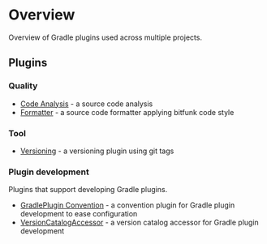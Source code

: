 # Overview

Overview of Gradle plugins used across multiple projects.

## Plugins

### Quality

- [Code Analysis](./quality/code-analysis/index.md) - a source code analysis
- [Formatter](./quality/formatter/index.md) - a source code formatter applying bitfunk code style

### Tool

- [Versioning](./tool/versioning/index.md) - a versioning plugin using git tags

### Plugin development

Plugins that support developing Gradle plugins.

- [GradlePlugin Convention](./pluginDevelopment/gradlePluginConvention/index.md) - a convention plugin for Gradle plugin development to ease configuration
- [VersionCatalogAccessor](./pluginDevelopment/versionCatalogAccessor/index.md) - a version catalog accessor for Gradle plugin development
